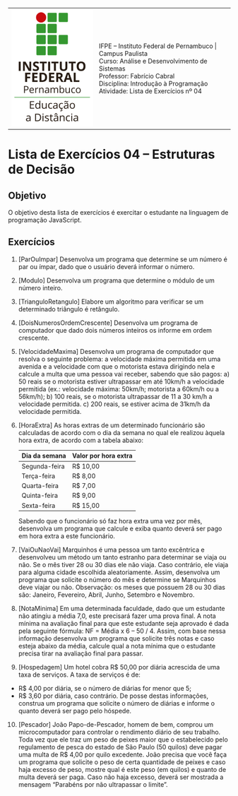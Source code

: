 
<table>
  <thead>
  </thead>
  <tbody>
    <tr>
      <td>
        <img src="logotipo-ead-mini.png">
      </td>
      <td>
IFPE – Instituto Federal de Pernambuco | Campus Paulista<br/>
Curso: Análise e Desenvolvimento de Sistemas<br/>
Professor: Fabrício Cabral <fabricio.cabral@ead.ifpe.edu.br><br/>
Disciplina: Introdução à Programação<br/>
Atividade: Lista de Exercícios nº 04
      </td>
    </tr>
  </tbody>
</table>

# Lista de Exercícios 04 – Estruturas de Decisão

## Objetivo

O objetivo desta lista de exercícios é exercitar o estudante na linguagem de programação JavaScript.

## Exercícios

1. [ParOuImpar] Desenvolva um programa que determine se um número é par ou ímpar, dado que o usuário deverá informar o número.

2. [Modulo] Desenvolva um programa que determine o módulo de um número inteiro.

3. [TrianguloRetangulo] Elabore um algoritmo para verificar se um determinado triângulo é retângulo.

4. [DoisNumerosOrdemCrescente] Desenvolva um programa de computador que dado dois números inteiros os informe em ordem crescente.

5. [VelocidadeMaxima] Desenvolva um programa de computador que resolva o seguinte problema: a velocidade máxima permitida em uma avenida e a velocidade com que o motorista estava dirigindo nela e calcule a multa que uma pessoa vai receber, sabendo que são pagos: a) 50 reais se o motorista estiver ultrapassar em até 10km/h a velocidade permitida (ex.: velocidade máxima: 50km/h; motorista a 60km/h ou a 56km/h); b) 100 reais, se o motorista ultrapassar de 11 a 30 km/h a velocidade permitida. c) 200 reais, se estiver acima de 31km/h da velocidade permitida.

6. [HoraExtra] As horas extras de um determinado funcionário são calculadas de acordo com o dia da semana no qual ele realizou àquela hora extra, de acordo com a tabela abaixo:
   
   Dia da semana | Valor por hora extra
   --------------|----------------------
   Segunda-feira |   R$ 10,00
   Terça-feira   |   R$ 8,00
   Quarta-feira  |   R$ 7,00
   Quinta-feira  |   R$ 9,00
   Sexta-feira   |   R$ 15,00

   Sabendo que o funcionário só faz hora extra uma vez por mês, desenvolva um programa que calcule e exiba quanto deverá ser pago em hora extra a este funcionário.

7. [VaiOuNaoVai] Marquinhos é uma pessoa um tanto excêntrica e desenvolveu um método um tanto estranho para determinar se viaja ou não. Se o mês tiver 28 ou 30 dias ele não viaja. Caso contrário, ele viaja para alguma cidade escolhida aleatoriamente. Assim, desenvolva um programa que solicite o número do mês e determine se Marquinhos deve viajar ou não.
Observação: os meses que possuem 28 ou 30 dias são: Janeiro, Fevereiro, Abril, Junho, Setembro e Novembro.

8. [NotaMinima] Em uma determinada faculdade, dado que um estudante não atingiu a média 7,0, este precisará fazer uma prova final. A nota mínima na avaliação final para que este estudante seja aprovado é dada pela seguinte fórmula: NF = Média x 6 – 50 / 4. Assim, com base nessa informação desenvolva um programa que solicite três notas e caso esteja abaixo da média, calcule qual a nota mínima que o estudante precisa tirar na avaliação final para passar.

9. [Hospedagem] Um hotel cobra R$ 50,00 por diária acrescida de uma taxa de serviços. A taxa de serviços é de:
  - R$ 4,00 por diária, se o número de diárias for menor que 5;
  - R$ 3,60 por diária, caso contrário.
De posse destas informações, construa um programa que solicite o número de diárias e informe o quanto deverá ser pago pelo hóspede.

10. [Pescador] João Papo-de-Pescador, homem de bem, comprou um microcomputador para controlar o rendimento diário de seu trabalho. Toda vez que ele traz um peso de peixes maior que o estabelecido pelo regulamento de pesca do estado de São Paulo (50 quilos) deve pagar uma multa de R$ 4,00 por quilo excedente. João precisa que você faça um programa que solicite o peso de certa quantidade de peixes e caso haja excesso de peso, mostre qual é este peso (em quilos) e quanto de multa deverá ser paga. Caso não haja excesso, deverá ser mostrada a mensagem “Parabéns por não ultrapassar o limite”.

